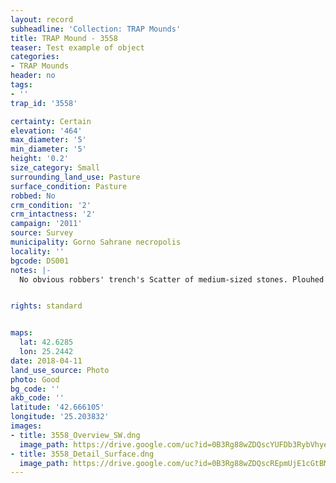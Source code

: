 ```yaml
---
layout: record
subheadline: 'Collection: TRAP Mounds'
title: TRAP Mound - 3558
teaser: Test example of object
categories:
- TRAP Mounds
header: no
tags:
- ''
trap_id: '3558'

certainty: Certain
elevation: '464'
max_diameter: '5'
min_diameter: '5'
height: '0.2'
size_category: Small
surrounding_land_use: Pasture
surface_condition: Pasture
robbed: No
crm_condition: '2'
crm_intactness: '2'
campaign: '2011'
source: Survey
municipality: Gorno Sahrane necropolis
locality: ''
bgcode: DS001
notes: |-
  No obvious robbers' trench's Scatter of medium-sized stones. Plouhed over. Damaged by agricultural activity.


rights: standard


maps:
  lat: 42.6285
  lon: 25.2442
date: 2018-04-11
land_use_source: Photo
photo: Good
bg_code: ''
akb_code: ''
latitude: '42.666105'
longitude: '25.203832'
images:
- title: 3558_Overview_SW.dng
  image_path: https://drive.google.com/uc?id=0B3Rg88wZDQscYUFDb3RybVhyeDg
- title: 3558_Detail_Surface.dng
  image_path: https://drive.google.com/uc?id=0B3Rg88wZDQscREpmUjE1cGtBM2s
---
```

